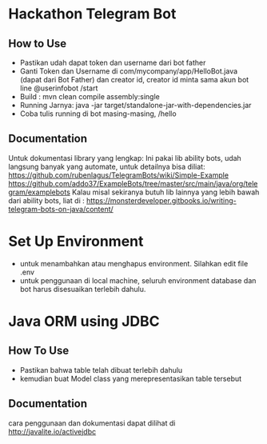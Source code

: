 # Hackathon Telegram Bot
## How to Use
- Pastikan udah dapat token dan username dari bot father
- Ganti Token dan Username di com/mycompany/app/HelloBot.java (dapat dari Bot Father) dan creator id, creator id minta sama akun bot line @userinfobot /start
- Build : mvn clean compile assembly:single
- Running Jarnya: java -jar target/standalone-jar-with-dependencies.jar
- Coba tulis running di bot masing-masing, /hello

## Documentation
Untuk dokumentasi library yang lengkap:
Ini pakai lib ability bots, udah langsung banyak yang automate, untuk detailnya bisa diliat:
https://github.com/rubenlagus/TelegramBots/wiki/Simple-Example
https://github.com/addo37/ExampleBots/tree/master/src/main/java/org/telegram/examplebots
Kalau misal sekiranya butuh lib lainnya yang lebih bawah dari ability bots, liat di :
https://monsterdeveloper.gitbooks.io/writing-telegram-bots-on-java/content/


# Set Up Environment
- untuk menambahkan atau menghapus environment. Silahkan edit file .env
- untuk penggunaan di local machine, seluruh environment database dan bot harus disesuaikan terlebih dahulu.

# Java ORM using JDBC
## How To Use
- Pastikan bahwa table telah dibuat terlebih dahulu
- kemudian buat Model class yang merepresentasikan table tersebut
## Documentation
cara penggunaan dan dokumentasi dapat dilihat di http://javalite.io/activejdbc

